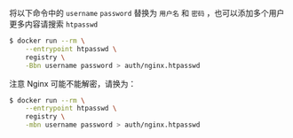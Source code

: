 将以下命令中的 `username` `password` 替换为 `用户名` 和 `密码` ，也可以添加多个用户更多内容请搜索 `htpasswd`

```bash
$ docker run --rm \
    --entrypoint htpasswd \
    registry \
    -Bbn username password > auth/nginx.htpasswd
```

注意 Nginx 可能不能解密，请换为：

```bash
$ docker run --rm \
    --entrypoint htpasswd \
    registry \
    -mbn username password > auth/nginx.htpasswd
```
